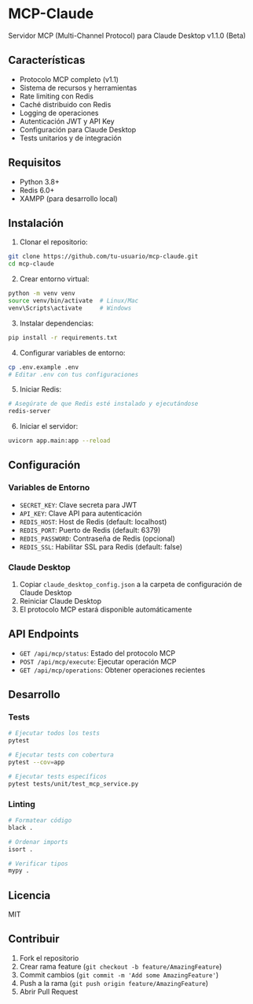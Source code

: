 # MCP-Claude

Servidor MCP (Multi-Channel Protocol) para Claude Desktop v1.1.0 (Beta)

## Características

- Protocolo MCP completo (v1.1)
- Sistema de recursos y herramientas
- Rate limiting con Redis
- Caché distribuido con Redis
- Logging de operaciones
- Autenticación JWT y API Key
- Configuración para Claude Desktop
- Tests unitarios y de integración

## Requisitos

- Python 3.8+
- Redis 6.0+
- XAMPP (para desarrollo local)

## Instalación

1. Clonar el repositorio:
```bash
git clone https://github.com/tu-usuario/mcp-claude.git
cd mcp-claude
```

2. Crear entorno virtual:
```bash
python -m venv venv
source venv/bin/activate  # Linux/Mac
venv\Scripts\activate     # Windows
```

3. Instalar dependencias:
```bash
pip install -r requirements.txt
```

4. Configurar variables de entorno:
```bash
cp .env.example .env
# Editar .env con tus configuraciones
```

5. Iniciar Redis:
```bash
# Asegúrate de que Redis esté instalado y ejecutándose
redis-server
```

6. Iniciar el servidor:
```bash
uvicorn app.main:app --reload
```

## Configuración

### Variables de Entorno

- `SECRET_KEY`: Clave secreta para JWT
- `API_KEY`: Clave API para autenticación
- `REDIS_HOST`: Host de Redis (default: localhost)
- `REDIS_PORT`: Puerto de Redis (default: 6379)
- `REDIS_PASSWORD`: Contraseña de Redis (opcional)
- `REDIS_SSL`: Habilitar SSL para Redis (default: false)

### Claude Desktop

1. Copiar `claude_desktop_config.json` a la carpeta de configuración de Claude Desktop
2. Reiniciar Claude Desktop
3. El protocolo MCP estará disponible automáticamente

## API Endpoints

- `GET /api/mcp/status`: Estado del protocolo MCP
- `POST /api/mcp/execute`: Ejecutar operación MCP
- `GET /api/mcp/operations`: Obtener operaciones recientes

## Desarrollo

### Tests

```bash
# Ejecutar todos los tests
pytest

# Ejecutar tests con cobertura
pytest --cov=app

# Ejecutar tests específicos
pytest tests/unit/test_mcp_service.py
```

### Linting

```bash
# Formatear código
black .

# Ordenar imports
isort .

# Verificar tipos
mypy .
```

## Licencia

MIT

## Contribuir

1. Fork el repositorio
2. Crear rama feature (`git checkout -b feature/AmazingFeature`)
3. Commit cambios (`git commit -m 'Add some AmazingFeature'`)
4. Push a la rama (`git push origin feature/AmazingFeature`)
5. Abrir Pull Request
